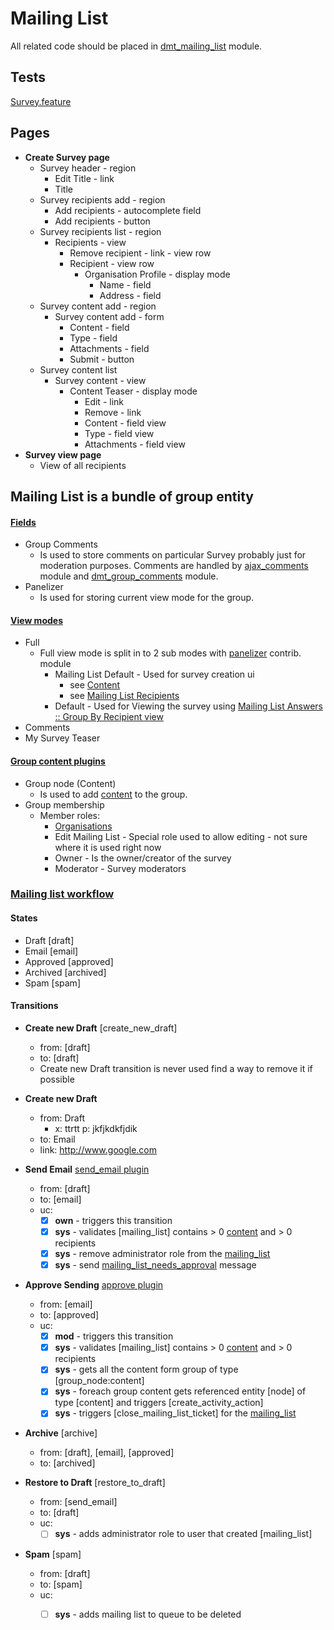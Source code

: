 # Mailing List

All related code should be placed in [dmt_mailing_list](../../../../modules/custom/dmt_mailing_list/dmt_mailing_list.info.yml) module.

## Tests

[Survey.feature](../../../../../../tests/behat/features/features/Survey/Survey.feature)

## Pages

- **Create Survey page**
  - Survey header - region
    - Edit Title - link
    - Title
  - Survey recipients add - region
    - Add recipients - autocomplete field
    - Add recipients - button
  - Survey recipients list - region
    - Recipients - view
      - Remove recipient - link - view row
      - Recipient - view row
        - Organisation Profile - display mode
          - Name - field
          - Address - field
  - Survey content add - region
    - Survey content add - form
      - Content - field
      - Type - field
      - Attachments - field
      - Submit - button
  - Survey content list
    - Survey content - view
      - Content Teaser - display mode
        - Edit - link
        - Remove - link
        - Content - field view
        - Type - field view
        - Attachments - field view
- **Survey view page**
  - View of all recipients
  
  
  
## Mailing List is a bundle of group entity
 
#### **[Fields](http://local.dv.com/admin/group/types/manage/mailing_list/fields)**

- Group Comments
  - Is used to store comments on particular Survey probably just for moderation purposes. Comments are handled by [ajax_comments](../../../../modules/custom/ajax_comments/ajax_comments.info.yml) module and [dmt_group_comments](../../../../modules/custom/dmt_group_comments/dmt_group_comments.info.yml) module.
- Panelizer
  - Is used for storing current view mode for the group. 

#### **[View modes](http://local.dv.com/admin/group/types/manage/mailing_list/display)**
- Full
  - Full view mode is split in to 2 sub modes with [panelizer](https://www.drupal.org/project/panelizer) contrib. module
    - Mailing List Default - Used for survey creation ui
      - see [Content](content.md)
      - see [Mailing List Recipients](mailing_list_recipients.md)
    - Default - Used for Viewing the survey using [Mailing List Answers :: Group By Recipient view](http://local.dv.com/admin/structure/views/view/mailing_list_answers_group_by_recipient)
- Comments
- My Survey Teaser

#### **[Group content plugins](http://local.dv.com/admin/group/types/manage/mailing_list/content)**
- Group node (Content) 
  - Is used to add [content](content.md) to the group.
- Group membership
  - Member roles:
    - [Organisations](organisations.md)
    - Edit Mailing List	- Special role used to allow editing - not sure where it is used right now
    - Owner - Is the owner/creator of the survey	
    - Moderator - Survey moderators
  

### **[Mailing list workflow](http://local.dv.com/admin/config/workflow/workflows/manage/mailing_list_workflow)**

#### States

- Draft [draft]
- Email [email]
- Approved [approved]
- Archived [archived]
- Spam [spam]

#### Transitions

- **Create new Draft** [create_new_draft]
  - from: [draft]
  - to: [draft]
  - Create new Draft transition is never used find a way to remove it if possible

- **Create new Draft**
  - from: Draft
    - x: ttrtt
      p: jkfjkdkfjdik
  - to: Email
  - link: http://www.google.com
  
  
    
- **Send Email** [send_email plugin](../../../../modules/custom/dmt_mailing_list/src/Plugin/ModerationStateMachine/SendEmailTransition.php)
  - from: [draft]
  - to: [email]
  - uc:
    - [x] **own** - triggers this transition
    - [x] **sys** - validates [mailing_list] contains > 0 [content](content.md) and > 0 recipients
    - [x] **sys** - remove administrator role from the [mailing_list](mailing_list.md)
    - [x] **sys** - send [mailing_list_needs_approval](mailing_list_needs_approval_message.md) message

- **Approve Sending**	[approve plugin](../../../../modules/custom/dmt_mailing_list/src/Plugin/ModerationStateMachine/ApproveSendingTransition.php)
  - from: [email]
  - to: [approved]
  - uc:
    - [x] **mod** - triggers this transition
    - [x] **sys** - validates [mailing_list] contains > 0 [content](content.md) and > 0 recipients
    - [x] **sys** - gets all the content form group of type [group_node:content]
    - [x] **sys** - foreach group content gets referenced entity [node] of type [content] and triggers [create_activity_action]
    - [x] **sys** - triggers [close_mailing_list_ticket] for the [mailing_list](mailing_list.md)

- **Archive** [archive]
  - from: [draft], [email], [approved]
  - to: [archived]

- **Restore to Draft**	[restore_to_draft]
  - from: [send_email]
  - to: [draft]
  - uc:
    - [ ] **sys** - adds administrator role to user that created [mailing_list]

- **Spam** [spam]
  - from: [draft]
  - to: [spam]
  - uc:
    - [ ] **sys** - adds mailing list to queue to be deleted
      
      
